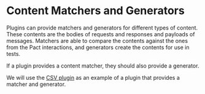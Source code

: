 # Content Matchers and Generators

Plugins can provide matchers and generators for different types of content. These contents are the bodies of 
requests and responses and payloads of messages. Matchers are able to compare the contents against the ones from
the Pact interactions, and generators create the contents for use in tests.

If a plugin provides a content matcher, they should also provide a generator.

We will use the [CSV plugin](../plugins/csv) as an example of a plugin that provides a matcher and generator.

